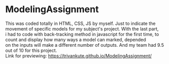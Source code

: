 # ModelingAssignment
This was coded totally in HTML, CSS, JS by myself. Just to indicate the movement of specific models for my subject's project. With the last part, 
<br>
i had to code with back-tracking method in javascript for the first time, to count and display how many ways a model can marked, depended 
<br>
on the inputs will make a different number of outputs. And my team had 9.5 out of 10 for this project.
<br>
Link for previewing: https://trivankute.github.io/ModelingAssignment/
